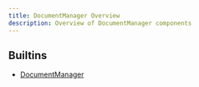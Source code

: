 ```yaml
---
title: DocumentManager Overview
description: Overview of DocumentManager components
---
```


## Builtins
* [DocumentManager](/docs/components/documentmanager/documentmanager/)